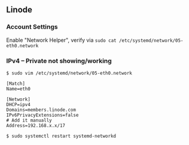 ## Linode

### Account Settings

Enable "Network Helper", verify via `sudo cat /etc/systemd/network/05-eth0.network`

### IPv4 – Private not showing/working

```
$ sudo vim /etc/systemd/network/05-eth0.network

[Match]
Name=eth0

[Network]
DHCP=ipv4
Domains=members.linode.com
IPv6PrivacyExtensions=false
# Add it manually
Address=192.168.x.x/17

$ sudo systemctl restart systemd-networkd
```
